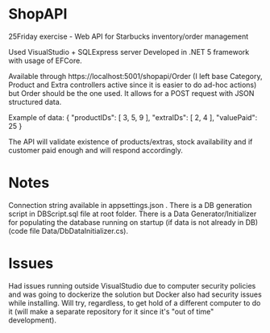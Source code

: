 # ShopAPI
25Friday exercise - Web API for Starbucks inventory/order management


Used VisualStudio + SQLExpress server
Developed in .NET 5 framework with usage of EFCore.


Available through https://localhost:5001/shopapi/Order  (I left base Category, Product and Extra controllers active since it is easier to do ad-hoc actions) but Order should be the one used. 
It allows for a POST request with JSON structured data.

Example of data:
{
  "productIDs": [
    3, 5, 9
  ],
  "extraIDs": [
    2, 4
  ],
  "valuePaid": 25
}

The API will validate existence of products/extras, stock availability and if customer paid enough and will respond accordingly.


# Notes
Connection string available in appsettings.json .
There is a DB generation script in DBScript.sql file at root folder.
There is a Data Generator/Initializer for populating the database running on startup (if data is not already in DB) (code file Data/DbDataInitializer.cs).


# Issues
Had issues running outside VisualStudio due to computer security policies and was going to dockerize the solution but Docker also had security issues while installing. Will try, regardless, to get hold of a different computer to do it (will make a separate repository for it since it's "out of time" development).



